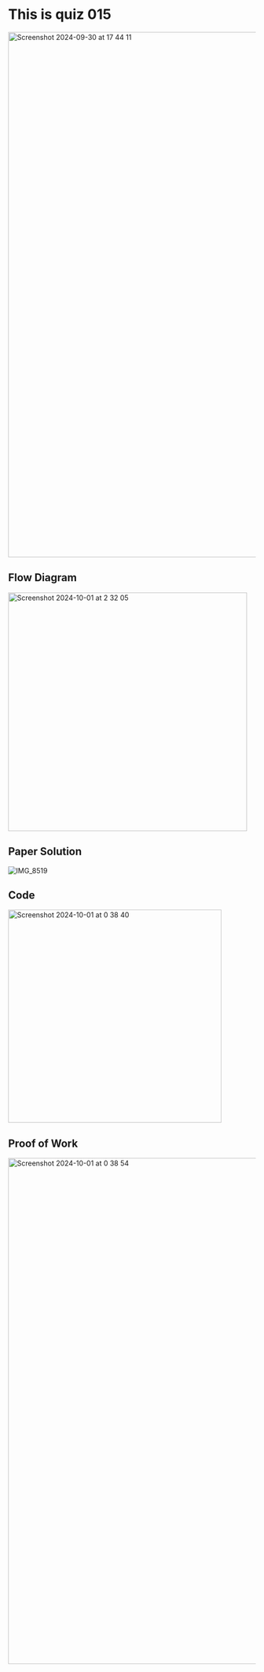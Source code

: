 # This is quiz 015

<img width="1070" alt="Screenshot 2024-09-30 at 17 44 11" src="https://github.com/user-attachments/assets/6c47f370-ac76-453f-abc6-2e21248bdef0">

## Flow Diagram

<img width="486" alt="Screenshot 2024-10-01 at 2 32 05" src="https://github.com/user-attachments/assets/ca76c3cf-c5ee-49a7-ba4d-bf20c44c5c2e">



## Paper Solution

![IMG_8519](https://github.com/user-attachments/assets/9a3e94ce-83e6-4ef7-915f-c82bcb05af6b)


## Code

<img width="434" alt="Screenshot 2024-10-01 at 0 38 40" src="https://github.com/user-attachments/assets/b8f2e8ed-51a9-409e-993f-36b066881e35">



## Proof of Work

<img width="1031" alt="Screenshot 2024-10-01 at 0 38 54" src="https://github.com/user-attachments/assets/104f3f26-6d04-4631-8051-82734bcca6f5">
